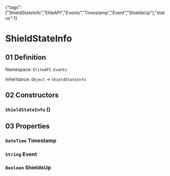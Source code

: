 {"tags":["ShieldStateInfo","EliteAPI","Events","Timestamp","Event","ShieldsUp"],"status":1}

# ShieldStateInfo

## 01 Definition

Namespace: `EliteAPI.Events`

Inheritance: `Object` → `ShieldStateInfo`

## 02 Constructors

### `ShieldStateInfo` ()

## 03 Properties

### `DateTime` Timestamp

### `String` Event

### `Boolean` ShieldsUp

